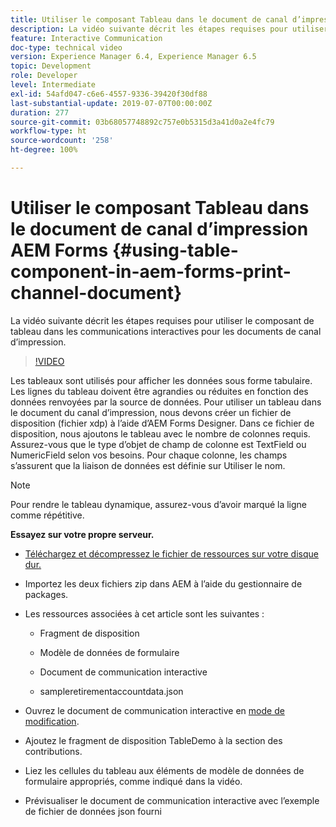```yaml
---
title: Utiliser le composant Tableau dans le document de canal d’impression AEM Forms
description: La vidéo suivante décrit les étapes requises pour utiliser le composant de tableau dans les communications interactives pour les documents de canal d’impression.
feature: Interactive Communication
doc-type: technical video
version: Experience Manager 6.4, Experience Manager 6.5
topic: Development
role: Developer
level: Intermediate
exl-id: 54afd047-c6e6-4557-9336-39420f30df88
last-substantial-update: 2019-07-07T00:00:00Z
duration: 277
source-git-commit: 03b68057748892c757e0b5315d3a41d0a2e4fc79
workflow-type: ht
source-wordcount: '258'
ht-degree: 100%

---
```


# Utiliser le composant Tableau dans le document de canal d’impression AEM Forms {#using-table-component-in-aem-forms-print-channel-document}

La vidéo suivante décrit les étapes requises pour utiliser le composant de tableau dans les communications interactives pour les documents de canal d’impression.

>[!VIDEO](https://video.tv.adobe.com/v/27769?quality=12&learn=on)

Les tableaux sont utilisés pour afficher les données sous forme tabulaire. Les lignes du tableau doivent être agrandies ou réduites en fonction des données renvoyées par la source de données. Pour utiliser un tableau dans le document du canal d’impression, nous devons créer un fichier de disposition (fichier xdp) à l’aide d’AEM Forms Designer. Dans ce fichier de disposition, nous ajoutons le tableau avec le nombre de colonnes requis. Assurez-vous que le type d’objet de champ de colonne est TextField ou NumericField selon vos besoins. Pour chaque colonne, les champs s’assurent que la liaison de données est définie sur Utiliser le nom.

>[!NOTE]
>
>Pour rendre le tableau dynamique, assurez-vous d’avoir marqué la ligne comme répétitive.

**Essayez sur votre propre serveur.**

* [Téléchargez et décompressez le fichier de ressources sur votre disque dur.](assets/usingtablesinprintchannel.zip)

* Importez les deux fichiers zip dans AEM à l’aide du gestionnaire de packages.

* Les ressources associées à cet article sont les suivantes :

   * Fragment de disposition

   * Modèle de données de formulaire

   * Document de communication interactive
   * sampleretirementaccountdata.json

* Ouvrez le document de communication interactive en [mode de modification](http://localhost:4502/editor.html/content/forms/af/401kstatement/tablesinprintdocument/channels/print.html).

* Ajoutez le fragment de disposition TableDemo à la section des contributions.
* Liez les cellules du tableau aux éléments de modèle de données de formulaire appropriés, comme indiqué dans la vidéo.

* Prévisualiser le document de communication interactive avec l’exemple de fichier de données json fourni
